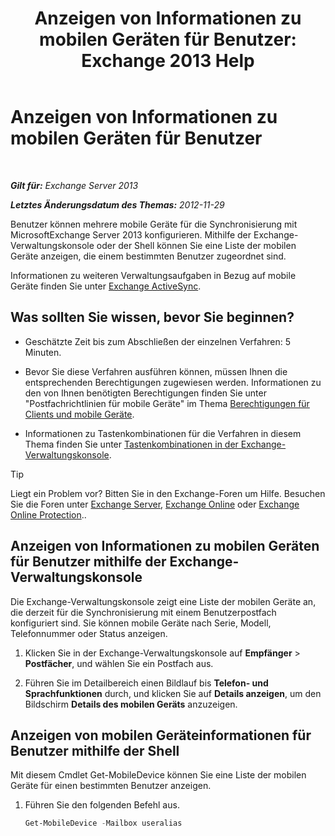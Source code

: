 ﻿---
title: 'Anzeigen von Informationen zu mobilen Geräten für Benutzer: Exchange 2013 Help'
TOCTitle: Anzeigen von Informationen zu mobilen Geräten für Benutzer
ms:assetid: 4fd263c0-ad61-416c-bd68-339bf66605cf
ms:mtpsurl: https://technet.microsoft.com/de-de/library/Aa997974(v=EXCHG.150)
ms:contentKeyID: 50475631
ms.date: 04/24/2018
mtps_version: v=EXCHG.150
ms.translationtype: HT
---

# Anzeigen von Informationen zu mobilen Geräten für Benutzer

 

_**Gilt für:** Exchange Server 2013_

_**Letztes Änderungsdatum des Themas:** 2012-11-29_

Benutzer können mehrere mobile Geräte für die Synchronisierung mit MicrosoftExchange Server 2013 konfigurieren. Mithilfe der Exchange-Verwaltungskonsole oder der Shell können Sie eine Liste der mobilen Geräte anzeigen, die einem bestimmten Benutzer zugeordnet sind.

Informationen zu weiteren Verwaltungsaufgaben in Bezug auf mobile Geräte finden Sie unter [Exchange ActiveSync](exchange-activesync-exchange-2013-help.md).

## Was sollten Sie wissen, bevor Sie beginnen?

  - Geschätzte Zeit bis zum Abschließen der einzelnen Verfahren: 5 Minuten.

  - Bevor Sie diese Verfahren ausführen können, müssen Ihnen die entsprechenden Berechtigungen zugewiesen werden. Informationen zu den von Ihnen benötigten Berechtigungen finden Sie unter "Postfachrichtlinien für mobile Geräte" im Thema [Berechtigungen für Clients und mobile Geräte](clients-and-mobile-devices-permissions-exchange-2013-help.md).

  - Informationen zu Tastenkombinationen für die Verfahren in diesem Thema finden Sie unter [Tastenkombinationen in der Exchange-Verwaltungskonsole](keyboard-shortcuts-in-the-exchange-admin-center-exchange-online-protection-help.md).


> [!TIP]
> Liegt ein Problem vor? Bitten Sie in den Exchange-Foren um Hilfe. Besuchen Sie die Foren unter <A href="https://go.microsoft.com/fwlink/p/?linkid=60612">Exchange Server</A>, <A href="https://go.microsoft.com/fwlink/p/?linkid=267542">Exchange Online</A> oder <A href="https://go.microsoft.com/fwlink/p/?linkid=285351">Exchange Online Protection</A>..



## Anzeigen von Informationen zu mobilen Geräten für Benutzer mithilfe der Exchange-Verwaltungskonsole

Die Exchange-Verwaltungskonsole zeigt eine Liste der mobilen Geräte an, die derzeit für die Synchronisierung mit einem Benutzerpostfach konfiguriert sind. Sie können mobile Geräte nach Serie, Modell, Telefonnummer oder Status anzeigen.

1.  Klicken Sie in der Exchange-Verwaltungskonsole auf **Empfänger** \> **Postfächer**, und wählen Sie ein Postfach aus.

2.  Führen Sie im Detailbereich einen Bildlauf bis **Telefon- und Sprachfunktionen** durch, und klicken Sie auf **Details anzeigen**, um den Bildschirm **Details des mobilen Geräts** anzuzeigen.

## Anzeigen von mobilen Geräteinformationen für Benutzer mithilfe der Shell

Mit diesem Cmdlet Get-MobileDevice können Sie eine Liste der mobilen Geräte für einen bestimmten Benutzer anzeigen.

1.  Führen Sie den folgenden Befehl aus.
    
    ```powershell
    Get-MobileDevice -Mailbox useralias
    ```

